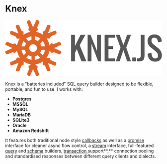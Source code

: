 # Knex

![](../../.gitbook/assets/knex.png)

Knex is a "batteries included" SQL query builder designed to be flexible, portable, and fun to use. I works with:

* **Postgres**
* **MSSQL**
* **MySQL**
* **MariaDB**
* **SQLite3**
* **Oracle**
* **Amazon Redshift**

It features both traditional node style [callbacks](https://knexjs.org/#Interfaces-Callbacks) as well as a [promise](https://knexjs.org/#Interfaces-Promises) interface for cleaner async flow control, a [stream](https://knexjs.org/#Interfaces-Streams) interface, full-featured [query](https://knexjs.org/#Builder) and [schema](https://knexjs.org/#Schema) builders, [transaction ](https://knexjs.org/#Transactions)support**,** connection pooling and standardised responses between different query clients and dialects.
